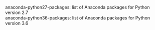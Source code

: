 anaconda-python27-packages: list of Anaconda packages for Python version 2.7  
anaconda-python36-packages: list of Anaconda packages for Python version 3.6  
